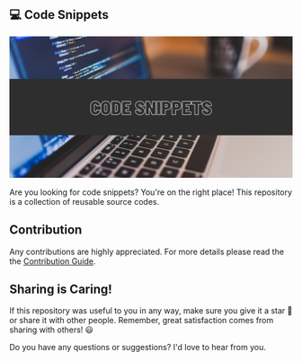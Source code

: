 ## :computer: Code Snippets

![Code Snippets Image](./banner.jpg)

Are you looking for code snippets? You're on the right place! This repository is a collection of reusable source codes.

## Contribution

Any contributions are highly appreciated. For more details please read the the [Contribution Guide](./CONTRIBUTING.md).

## Sharing is Caring!

If this repository was useful to you in any way, make sure you give it a star 🌟 or share it with other
people. Remember, great satisfaction comes from sharing with others! :smiley:

Do you have any questions or suggestions? I'd love to hear from you.
